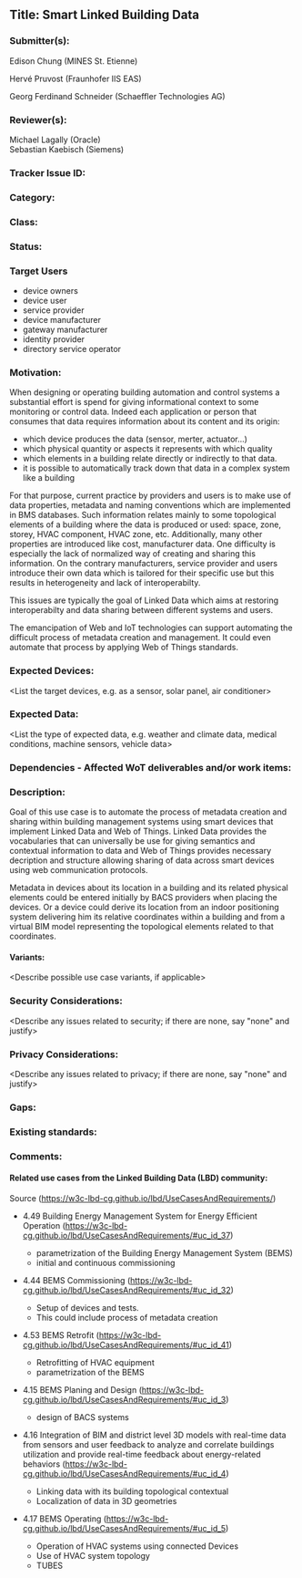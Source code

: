 ## Title: Smart Linked Building Data

### Submitter(s):

Edison Chung (MINES St. Etienne)

Hervé Pruvost (Fraunhofer IIS EAS)

Georg Ferdinand Schneider (Schaeffler Technologies AG)

### Reviewer(s):

Michael Lagally (Oracle)  
Sebastian Kaebisch (Siemens)  

### Tracker Issue ID:

<please leave blank>

### Category:

<please leave blank>

### Class:

<please leave blank>

### Status:

<please leave blank>

### Target Users

- device owners
- device user
- service provider
- device manufacturer
- gateway manufacturer
- identity provider
- directory service operator

### Motivation:

When designing or operating building automation and control systems a substantial effort is spend for giving informational context to some monitoring or control data. Indeed each application or person that consumes that data requires information about its content and its origin:
- which device produces the data (sensor, merter, actuator...)
- which physical quantity or aspects it represents with which quality
- which elements in a building relate directly or indirectly to that data.
- it is possible to automatically track down that data in a complex system like a building

For that purpose, current practice by providers and users is to make use of data properties, metadata and naming conventions which are implemented in BMS databases.
Such information relates mainly to some topological elements of a building where the data is produced or used: space, zone, storey, HVAC component, HVAC zone, etc. Additionally, many other properties are introduced like cost, manufacturer data. One difficulty is especially the lack of normalized way of creating and sharing this information. On the contrary manufacturers, service provider and users introduce their own data which is tailored for their specific use but this results in heterogeneity and lack of interoperabilty.   

This issues are typically the goal of Linked Data which aims at restoring interoperabilty and data sharing between different systems and users.

The emancipation of Web and IoT technologies can support automating the difficult process of metadata creation and management. It could even automate that process by applying Web of Things standards.

### Expected Devices:

<List the target devices, e.g. as a sensor, solar panel, air conditioner>

### Expected Data:

<List the type of expected data, e.g. weather and climate data, medical conditions, machine sensors, vehicle data>

### Dependencies - Affected WoT deliverables and/or work items:

<List the affected WoT deliverables that have to be changed to enable this use case>

### Description:

Goal of this use case is to automate the process of metadata creation and sharing within building management systems using smart devices that implement Linked Data and Web of Things. Linked Data provides the vocabularies that can universally be use for giving semantics and contextual information to data and Web of Things provides necessary decription and structure allowing sharing of data across smart devices using web communication protocols.

Metadata in devices about its location in a building and its related physical elements could be entered initially by BACS providers when placing the devices. Or a device could derive its location from an indoor positioning system delivering him its relative coordinates within a building and from a virtual BIM model representing the topological elements related to that coordinates.

#### Variants:

<Describe possible use case variants, if applicable>

### Security Considerations:

<Describe any issues related to security; if there are none, say "none" and justify>

### Privacy Considerations:

<Describe any issues related to privacy; if there are none, say "none" and justify>

### Gaps:

<Describe any gaps that are not addressed in the current WoT standards and building blocks>

### Existing standards:

<Provide links to relevant standards that are relevant for this use case>

### Comments:

#### Related use cases from the Linked Building Data (LBD) community:  
Source (<https://w3c-lbd-cg.github.io/lbd/UseCasesAndRequirements/>)



- 4.49 Building Energy Management System for Energy Efficient Operation (https://w3c-lbd-cg.github.io/lbd/UseCasesAndRequirements/#uc_id_37)
  - parametrization of the Building Energy Management System (BEMS)
  - initial and continuous commissioning

- 4.44 BEMS Commissioning (https://w3c-lbd-cg.github.io/lbd/UseCasesAndRequirements/#uc_id_32)
  - Setup of devices and tests.
  - This could include process of metadata creation

- 4.53 BEMS Retrofit (https://w3c-lbd-cg.github.io/lbd/UseCasesAndRequirements/#uc_id_41)
  - Retrofitting of HVAC equipment
  - parametrization of the BEMS

- 4.15 BEMS Planing and Design (https://w3c-lbd-cg.github.io/lbd/UseCasesAndRequirements/#uc_id_3)
  - design of BACS systems

- 4.16 Integration of BIM and district level 3D models with real-time data from sensors and user feedback to analyze and correlate buildings utilization and provide real-time feedback about energy-related behaviors (https://w3c-lbd-cg.github.io/lbd/UseCasesAndRequirements/#uc_id_4)
  - Linking data with its building topological contextual
  - Localization of data in 3D geometries

- 4.17 BEMS Operating (https://w3c-lbd-cg.github.io/lbd/UseCasesAndRequirements/#uc_id_5)
  - Operation of HVAC systems using connected Devices
  - Use of HVAC system topology
  - TUBES
